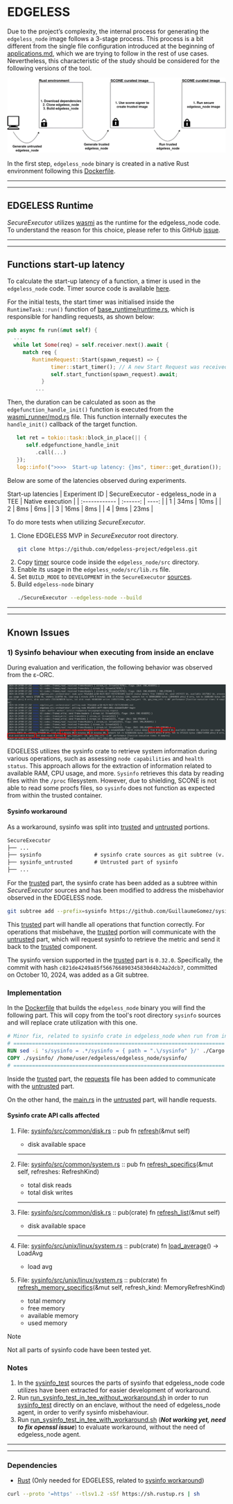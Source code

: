 # EDGELESS

Due to the project’s complexity, the internal process for generating the `edgeless_node` image follows a 3-stage process.
This process is a bit different from the single file configuration introduced at the beginning of [applications.md](./applications.md), which we are trying to follow in the rest of use cases. Nevertheless, this characteristic of the study should be considered for the following versions of the tool.

![EDGELESS build process](./img/edgeless-imgs/edgeless_node_secureexecutor_process-hr.png)

In the first step, `edgeless_node` binary is created in a native Rust environment following this [Dockerfile](../Dockerfiles/apps/edgeless-node.Dockerfile).

---
---
## EDGELESS Runtime
$SecureExecutor$ utilizes [wasmi](https://github.com/edgeless-project/edgeless/tree/main/edgeless_node/src/wasmi_runner) as the runtime for the edgeless_node code. To understand the reason for this choice, please refer to this GitHub [issue](https://github.com/edgeless-project/edgeless/issues/159).

---
---

## Functions start-up latency
To calculate the start-up latency of a function, a timer is used in the `edgeless_node` code. Timer source code is available [here](../test/edgeless_tests/timer.rs).

For the initial tests, the start timer was initialised inside the `RuntimeTask::run()` function of [base_runtime/runtime.rs](https://github.com/edgeless-project/edgeless/blob/main/edgeless_node/src/base_runtime/runtime.rs), which is responsible for handling requests, as shown below:

```rust
pub async fn run(&mut self) {
  ...
  while let Some(req) = self.receiver.next().await {
     match req {
        RuntimeRequest::Start(spawn_request) => {   
              timer::start_timer(); // A new Start Request was received
              self.start_function(spawn_request).await;
           }
         ...
```
Then, the duration can be calculated as soon as the `edgefunction_handle_init()` function is executed from the [wasmi_runner/mod.rs](https://github.com/edgeless-project/edgeless/blob/main/edgeless_node/src/wasmi_runner/mod.rs) file. This function internally executes the `handle_init()` callback of the target function.

```rust
   let ret = tokio::task::block_in_place(|| {
      self.edgefunctione_handle_init
         .call(...)
   });
   log::info!(">>>>  Start-up latency: {}ms", timer::get_duration());

```
Below are some of the latencies observed during experiments.

Start-up latencies
| Experiment ID | SecureExecutor - edgeless_node in a TEE | Native execution |
| :------------ | :------: | ----: |
| 1             |   34ms   | 10ms  |
| 2             |    8ms   | 6ms   |
| 3             |  16ms    | 8ms   |
| 4             |  9ms     | 23ms  |

To do more tests when utilizing $SecureExecutor$.
1) Clone EDGELESS MVP in $SecureExecutor$ root directory.
    ```bash
    git clone https://github.com/edgeless-project/edgeless.git
    ```
2) Copy [timer](../test/edgeless_tests/timer.rs) source code inside the `edgeless_node/src` directory.
3) Enable its usage in the `edgeless_node/src/lib.rs` file.
4) Set `BUILD_MODE` to `DEVELOPMENT` in the `SecureExecutor` [sources](../src/edgeless.sh).
5) Build `edgeless-node` binary
    ```bash
    ./SecureExecutor --edgeless-node --build
    ```

---
---

## Known Issues
### 1) Sysinfo behaviour when executing from inside an enclave
During evaluation and verification, the following behavior was observed from the ε-ORC.

![./img/edgeless-imgs/sysinfo-init-behaviour.png](./img/edgeless-imgs/sysinfo-init-behaviour.png)

EDGELESS utilizes the sysinfo crate to retrieve system information during various operations, such as assessing `node capabilities` and `health status`.
This approach allows for the extraction of information related to available RAM, CPU usage, and more.
`Sysinfo` retrieves this data by reading files within the `/proc` filesystem.
However, due to shielding, SCONE is not able to read some procfs files, so `sysinfo` does not function as expected from within the trusted container.

#### Sysinfo workaround
As a workaround, sysinfo was split into [trusted](../sysinfo/) and [untrusted](../sysinfo_untrusted/) portions.

```tex
SecureExecutor
├── ...
├── sysinfo                 # sysinfo crate sources as git subtree (v. 0.32.0)
├── sysinfo_untrusted       # Untrusted part of sysinfo
├── ...
```

For the [trusted](../sysinfo/) part, the sysinfo crate has been added as a subtree within $SecureExecutor$ sources and has been modified to address the misbehavior observed in the EDGELESS node.

```bash
git subtree add --prefix=sysinfo https://github.com/GuillaumeGomez/sysinfo master --squash
```

This [trusted](../sysinfo/) part will handle all operations that function correctly.
For operations that misbehave, the [trusted](../sysinfo/) portion will communicate with the [untrusted](../sysinfo_untrusted/) part, which will request sysinfo to retrieve the metric and send it back to the [trusted](../sysinfo/) component.

The sysinfo version supported in the [trusted](../sysinfo/) part is `0.32.0`. Specifically, the commit with hash `c821de4249a85f566766890345830d4b24a2dcb7`, committed on October 10, 2024, was added as a Git subtree.

### Implementation
In the [Dockerfile](../Dockerfiles/apps/edgeless-node.Dockerfile) that builds the `edgeless_node` binary you will find the following part. This will copy from the tool's root directory `sysinfo` sources and will replace crate utilization with this one.
```Dockerfile
# Minor fix, related to sysinfo crate in edgeless_node when run from inside an enclave
# ====================================================================
RUN sed -i 's/sysinfo = .*/sysinfo = { path = ".\/sysinfo" }/' ./Cargo.toml
COPY ./sysinfo/ /home/user/edgeless/edgeless_node/sysinfo/
# ====================================================================
```

Inside the [trusted](../sysinfo/) part, the [requests](../sysinfo/src/requests/mod.rs) file has been added to communicate with the [untrusted](../sysinfo_untrusted/) part.

On the other hand, the [main.rs](../sysinfo_untrusted/src/main.rs) in the [untrusted](../sysinfo_untrusted/) part, will handle requests.

#### Sysinfo crate API calls affected
1. File: [sysinfo/src/common/disk.rs](../sysinfo/src/common/disk.rs) :: pub fn [refresh](../sysinfo/src/common/disk.rs)(&mut self)
   - disk available space

   ---

2. File: [sysinfo/src/common/system.rs](../sysinfo/src/common/system.rs) :: pub fn [refresh_specifics](../sysinfo/src/common/system.rs)(&mut self, refreshes: RefreshKind)
   - total disk reads
   - total disk writes

   ---

3. File: [sysinfo/src/common/disk.rs](../sysinfo/src/common/disk.rs) :: pub(crate) fn [refresh_list](../sysinfo/src/common/disk.rs)(&mut self)
   - disk available space

   ---

4. File: [sysinfo/src/unix/linux/system.rs](../sysinfo/src/unix/linux/system.rs) ::  pub(crate) fn [load_average](../sysinfo/src/unix/linux/system.rs)() -> LoadAvg
   * load avg

5. File: [sysinfo/src/unix/linux/system.rs](../sysinfo/src/unix/linux/system.rs) :: pub(crate) fn [refresh_memory_specifics](../sysinfo/src/unix/linux/system.rs)(&mut self, refresh_kind: MemoryRefreshKind)
   * total memory
   * free memory
   * available memory
   * used memory

> [!NOTE]
Not all parts of sysinfo code have been tested yet.


### Notes
1. In the [sysinfo_test](../sysinfo_untrusted/sysinfo_test/) sources the parts of sysinfo that edgeless_node code utilizes have been extracted for easier development of workaround.  
2. Run [run_sysinfo_test_in_tee_without_workaround.sh](../sysinfo_untrusted/run_sysinfo_test_in_tee_without_workaround.sh) in order to run [sysinfo_test](../sysinfo_untrusted/sysinfo_test/) directly on an enclave, without the need of edgeless_node agent, in order to verify sysinfo misbehaviour.
3. Run [run_sysinfo_test_in_tee_with_workaround.sh](../sysinfo_untrusted/run_sysinfo_test_in_tee_with_workaround.sh) (***Not working yet, need to fix openssl issue***) to evaluate workaround, without the need of edgeless_node agent.

---
---

### Dependencies
- [Rust](https://www.rust-lang.org/learn/get-started) (Only needed for EDGELESS, related to [sysinfo workaround](./doc/edgeless.md#sysinfo-workaround))
```bash
curl --proto '=https' --tlsv1.2 -sSf https://sh.rustup.rs | sh
```
